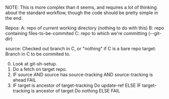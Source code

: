 NOTE: This is more complex than it seems, and requires a lot of thinking about
the standard workflow, though the code should be pretty simple in the end.

Repos:
    A: repo of current working directory (nothing to do with this)
    B: repo containing files-to-be-commited
    C: repo to which we're committing (--git-dir)

source: Checked out branch in C, or "nothing" if C is a bare repo
target: Branch in C to be commited to.

0.  Look at git-sh-setup.
1.  Do a fetch on target repo.
2.  IF      source
        AND source has source-tracking
        AND source-tracking is ahead
        FAIL
3.  IF target is ancestor of target-tracking
       Do update-ref
    ELSE IF target-tracking is ancestor of target
       Do nothing
    ELSE
       FAIL
